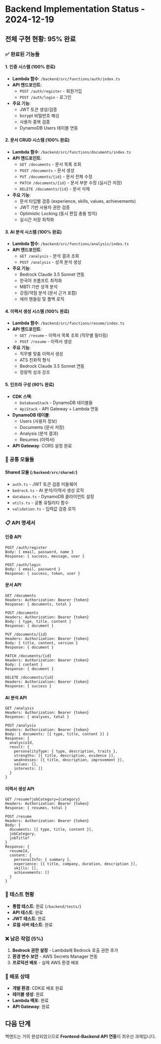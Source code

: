 # Backend Implementation Status - 2024-12-19

## 전체 구현 현황: 95% 완료

### ✅ 완료된 기능들

#### 1. 인증 시스템 (100% 완료)
- **Lambda 함수**: `/backend/src/functions/auth/index.ts`
- **API 엔드포인트**: 
  - `POST /auth/register` - 회원가입
  - `POST /auth/login` - 로그인
- **주요 기능**:
  - JWT 토큰 생성/검증
  - bcrypt 비밀번호 해싱
  - 사용자 중복 검증
  - DynamoDB Users 테이블 연동

#### 2. 문서 CRUD 시스템 (100% 완료)
- **Lambda 함수**: `/backend/src/functions/documents/index.ts`
- **API 엔드포인트**:
  - `GET /documents` - 문서 목록 조회
  - `POST /documents` - 문서 생성
  - `PUT /documents/{id}` - 문서 전체 수정
  - `PATCH /documents/{id}` - 문서 부분 수정 (실시간 저장)
  - `DELETE /documents/{id}` - 문서 삭제
- **주요 기능**:
  - 문서 타입별 검증 (experience, skills, values, achievements)
  - JWT 기반 사용자 권한 검증
  - Optimistic Locking (동시 편집 충돌 방지)
  - 실시간 저장 최적화

#### 3. AI 분석 시스템 (100% 완료)
- **Lambda 함수**: `/backend/src/functions/analysis/index.ts`
- **API 엔드포인트**:
  - `GET /analysis` - 분석 결과 조회
  - `POST /analysis` - 성격 분석 생성
- **주요 기능**:
  - Bedrock Claude 3.5 Sonnet 연동
  - 한국어 프롬프트 최적화
  - MBTI 기반 성격 분석
  - 강점/약점 분석 (문서 근거 포함)
  - 에러 핸들링 및 폴백 로직

#### 4. 이력서 생성 시스템 (100% 완료)
- **Lambda 함수**: `/backend/src/functions/resume/index.ts`
- **API 엔드포인트**:
  - `GET /resume` - 이력서 목록 조회 (직무별 필터링)
  - `POST /resume` - 이력서 생성
- **주요 기능**:
  - 직무별 맞춤 이력서 생성
  - ATS 친화적 형식
  - Bedrock Claude 3.5 Sonnet 연동
  - 정량적 성과 강조

#### 5. 인프라 구성 (90% 완료)
- **CDK 스택**: 
  - `DatabaseStack` - DynamoDB 테이블들
  - `ApiStack` - API Gateway + Lambda 연동
- **DynamoDB 테이블**:
  - Users (사용자 정보)
  - Documents (문서 저장)
  - Analysis (분석 결과)
  - Resumes (이력서)
- **API Gateway**: CORS 설정 완료

### 🔧 공통 모듈들

#### Shared 모듈 (`/backend/src/shared/`)
- `auth.ts` - JWT 토큰 검증 미들웨어
- `bedrock.ts` - AI 분석/이력서 생성 로직
- `database.ts` - DynamoDB 클라이언트 설정
- `utils.ts` - 공통 유틸리티 함수
- `validation.ts` - 입력값 검증 로직

### 📋 API 명세서

#### 인증 API
```
POST /auth/register
Body: { email, password, name }
Response: { success, message, user }

POST /auth/login  
Body: { email, password }
Response: { success, token, user }
```

#### 문서 API
```
GET /documents
Headers: Authorization: Bearer {token}
Response: { documents, total }

POST /documents
Headers: Authorization: Bearer {token}
Body: { type, title, content }
Response: { document }

PUT /documents/{id}
Headers: Authorization: Bearer {token}
Body: { title, content, version }
Response: { document }

PATCH /documents/{id}
Headers: Authorization: Bearer {token}
Body: { content }
Response: { document }

DELETE /documents/{id}
Headers: Authorization: Bearer {token}
Response: { success }
```

#### AI 분석 API
```
GET /analysis
Headers: Authorization: Bearer {token}
Response: { analyses, total }

POST /analysis
Headers: Authorization: Bearer {token}
Body: { documents: [{ type, title, content }] }
Response: { 
  analysisId,
  result: {
    personalityType: { type, description, traits },
    strengths: [{ title, description, evidence }],
    weaknesses: [{ title, description, improvement }],
    values: [],
    interests: []
  }
}
```

#### 이력서 생성 API
```
GET /resume?jobCategory={category}
Headers: Authorization: Bearer {token}
Response: { resumes, total }

POST /resume
Headers: Authorization: Bearer {token}
Body: { 
  documents: [{ type, title, content }],
  jobCategory,
  jobTitle? 
}
Response: {
  resumeId,
  content: {
    personalInfo: { summary },
    experience: [{ title, company, duration, description }],
    skills: [],
    achievements: []
  }
}
```

### 🧪 테스트 현황
- **통합 테스트**: 완료 (`/backend/tests/`)
- **API 테스트**: 완료
- **JWT 테스트**: 완료
- **로컬 서버 테스트**: 완료

### ❌ 남은 작업 (5%)
1. **Bedrock 권한 설정** - Lambda에 Bedrock 호출 권한 추가
2. **환경 변수 보안** - AWS Secrets Manager 연동
3. **프로덕션 배포** - 실제 AWS 환경 배포

### 🚀 배포 상태
- **개발 환경**: CDK로 배포 완료
- **테이블 생성**: 완료
- **Lambda 배포**: 완료  
- **API Gateway**: 완료

## 다음 단계
백엔드는 거의 완성되었으므로 **Frontend-Backend API 연동**이 최우선 과제입니다.